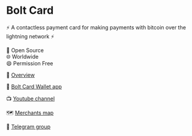 # Bolt Card

:zap: A contactless payment card for making payments with bitcoin over the lightning network :zap:

:busts_in_silhouette: Open Source  
:globe_with_meridians: Worldwide  
:smile: Permission Free
 
:dizzy:  [Overview](https://www.boltcard.org/)
 
:iphone: [Bolt Card Wallet app](https://boltcardwallet.com/)

:tv: [Youtube channel](https://www.youtube.com/@boltcard)

:world_map: [Merchants map](https://btcmap.org/map?nfc)

:wave: [Telegram group](https://t.me/bolt_card)
